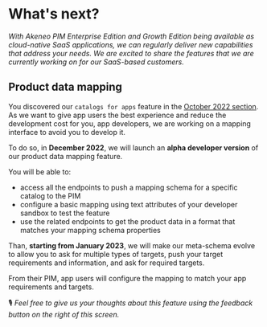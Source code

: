 # What's next?

*With Akeneo PIM Enterprise Edition and Growth Edition being available as cloud-native SaaS applications, we can regularly deliver new capabilities that address your needs. We are excited to share the features that we are currently working on for our SaaS-based customers.*

## Product data mapping 

You discovered our `catalogs for apps` feature in the [October 2022 section]().  
As we want to give app users the best experience and reduce the development cost for you, app developers, we are working on a mapping interface to avoid you to develop it. 

To do so, in **December 2022**, we will launch an **alpha developer version** of our product data mapping feature. 

You will be able to: 
- access all the endpoints to push a mapping schema for a specific catalog to the PIM
- configure a basic mapping using text attributes of your developer sandbox to test the feature
- use the related endpoints to get the product data in a format that matches your mapping schema properties


Than, **starting from January 2023**, we will make our meta-schema evolve to allow you to ask for multiple types of targets, push your target requirements and information, and ask for required targets. 

From their PIM, app users will configure the mapping to match your app requirements and targets. 

🎙️ *Feel free to give us your thoughts about this feature using the feedback button on the right of this screen.*


<!-- FOR LATER IF WE WANT TO SHARE MORE ABOUT OUR ROADMAP -->
<!-- ## Short term ⚗️ <small>| Within 6 months</small> -->
<!-- ## Mid term 🔬 <small>| 6+ months</small> -->


